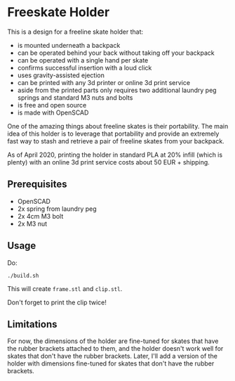 # Freeskate Holder

This is a design for a freeline skate holder that:

- is mounted underneath a backpack
- can be operated behind your back without taking off your backpack
- can be operated with a single hand per skate
- confirms successful insertion with a loud click
- uses gravity-assisted ejection
- can be printed with any 3d printer or online 3d print service
- aside from the printed parts only requires two additional laundry peg springs and standard M3 nuts and bolts
- is free and open source
- is made with OpenSCAD

One of the amazing things about freeline skates is their portability.
The main idea of this holder is to leverage that portability and provide an extremely fast way to stash and retrieve a pair of freeline skates
from your backpack.

As of April 2020, printing the holder in standard PLA at 20% infill (which is plenty) with an online 3d print service costs about 50 EUR + shipping.


## Prerequisites

- OpenSCAD
- 2x spring from laundry peg
- 2x 4cm M3 bolt
- 2x M3 nut

## Usage

Do:

    ./build.sh

This will create `frame.stl` and `clip.stl`.

Don't forget to print the clip twice!

## Limitations

For now, the dimensions of the holder are fine-tuned for skates that have the rubber brackets attached to them,
and the holder doesn't work well for skates that don't have the rubber brackets.
Later, I'll add a version of the holder with dimensions fine-tuned for skates that don't have the rubber brackets.
